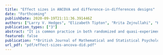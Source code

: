 ```yaml
---
title: "Effect sizes in ANCOVA and difference-in-differences designs"
date: "Forthcoming"
publishDate: 2020-09-19T21:11:36.391446Z
authors: ["Larry V. Hedges", "Elizabeth Tipton", "Rrita Zejnullahi", "Karina G. Diaz"]
publication_types: ["3"]
abstract: "It is common practice in both randomized and quasi-experiments to adjust for baseline characteristics when estimating the average effect of an intervention. The inclusion of a pre-test, for example, can reduce both the standard error of this estimate, and – in non-randomized designs – its bias. At the same time, it is also standard to report the effect of an intervention in standardized effect size units, thus making it comparable to other interventions and studies. Curiously, the estimation of this effect size including covariate adjustment has received little attention. In this article, we provide a framework for defining effect sizes in designs with a pre-test (e.g., difference-in-differences and analysis of covariance) and propose estimators of those effect sizes. The estimators and approximations to their sampling distributions are evaluated using a simulation study and then demonstrated using an example from published data."
featured: false
publication: "*British Journal of Mathematical and Statistical Psychology*"
url_pdf: "pdf/effect-sizes-ancova-did.pdf"
---
```


